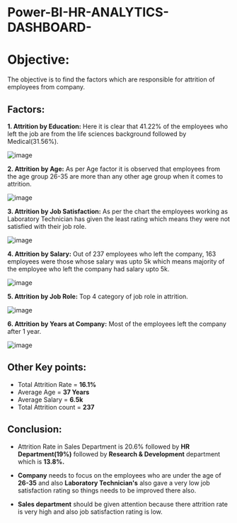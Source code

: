 # Power-BI-HR-ANALYTICS-DASHBOARD-

# Objective:
The objective is to find the factors which are responsible for attrition of employees from company.

## Factors:

**1. Attrition by Education:** Here it is clear that 41.22% of the employees who left the job are from the life sciences background followed by Medical(31.56%).

![image](https://user-images.githubusercontent.com/125663649/230367230-9511d730-8092-463b-8ebc-cc99ff6ca4bf.png)

**2. Attrition by Age:** As per Age factor it is observed that employees from the age group 26-35 are more than any other age group when it comes to attrition.

![image](https://user-images.githubusercontent.com/125663649/230370938-8792c567-72c6-4167-b3d6-b059ff22a5fd.png)

**3. Attrition by Job Satisfaction:** As per the chart the employees working as Laboratory Technician has given the least rating which means they were not satisfied with their job role.

![image](https://user-images.githubusercontent.com/125663649/230372285-bace430b-c23b-4c17-b22e-1b88aeb23146.png)

**4. Attrition by Salary:** Out of 237 employees who left the company, 163 employees were those whose salary was upto 5k which means majority of the employee who left the company had salary upto 5k.

![image](https://user-images.githubusercontent.com/125663649/230373600-17de27f4-bcb1-46a4-847c-1680a670425e.png)

**5. Attrition by Job Role:**  Top 4 category of job role in attrition.

![image](https://user-images.githubusercontent.com/125663649/230374821-fe87ab84-bc8e-45ba-8b21-60b5f4397b37.png)

**6. Attrition by Years at Company:** Most of the employees left the company after 1 year.

![image](https://user-images.githubusercontent.com/125663649/230391603-d18c9a99-dcb1-4dc6-a609-c972433c5f25.png)

## Other Key points:
- Total Attrition Rate = **16.1%**
- Average Age = **37 Years**
- Average Salary = **6.5k**
- Total Attrition count = **237**

## Conclusion: 
- Attrition Rate in Sales Department is 20.6% followed by **HR Department(19%)** followed by **Research & Development** department which is **13.8%.**

- **Company** needs to focus on the employees who are under the age of **26-35** and also **Laboratory Technician's** also gave a very low job satisfaction rating so things needs to be improved there also.

- **Sales department** should be given attention because there attrition rate is very high and also job satisfaction rating is low. 








